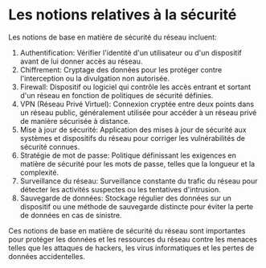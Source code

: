 # Les notions relatives à la sécurité

Les notions de base en matière de sécurité du réseau incluent:

1. Authentification: Vérifier l'identité d'un utilisateur ou d'un dispositif avant de lui donner accès au réseau.
2. Chiffrement: Cryptage des données pour les protéger contre l'interception ou la divulgation non autorisée.
3. Firewall: Dispositif ou logiciel qui contrôle les accès entrant et sortant d'un réseau en fonction de politiques de sécurité définies.
4. VPN (Réseau Privé Virtuel): Connexion cryptée entre deux points dans un réseau public, généralement utilisée pour accéder à un réseau privé de manière sécurisée à distance.
5. Mise à jour de sécurité: Application des mises à jour de sécurité aux systèmes et dispositifs du réseau pour corriger les vulnérabilités de sécurité connues.
6. Stratégie de mot de passe: Politique définissant les exigences en matière de sécurité pour les mots de passe, telles que la longueur et la complexité.
7. Surveillance du réseau: Surveillance constante du trafic du réseau pour détecter les activités suspectes ou les tentatives d'intrusion.
8. Sauvegarde de données: Stockage régulier des données sur un dispositif ou une méthode de sauvegarde distincte pour éviter la perte de données en cas de sinistre.

Ces notions de base en matière de sécurité du réseau sont importantes pour protéger les données et les ressources du réseau contre les menaces telles que les attaques de hackers, les virus informatiques et les pertes de données accidentelles.
